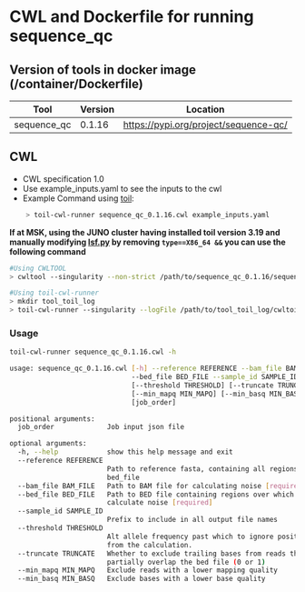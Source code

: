 # CWL and Dockerfile for running sequence_qc

## Version of tools in docker image (/container/Dockerfile)

| Tool | Version | Location |
|--- |--- |--- |
| sequence_qc   | 0.1.16   |  <https://pypi.org/project/sequence-qc/> |

## CWL

- CWL specification 1.0
- Use example_inputs.yaml to see the inputs to the cwl
- Example Command using [toil](https://toil.readthedocs.io):

```bash
    > toil-cwl-runner sequence_qc_0.1.16.cwl example_inputs.yaml
```

**If at MSK, using the JUNO cluster having installed toil version 3.19 and manually modifying [lsf.py](https://github.com/DataBiosphere/toil/blob/releases/3.19.0/src/toil/batchSystems/lsf.py#L170) by removing `type==X86_64 &&` you can use the following command**

```bash
#Using CWLTOOL
> cwltool --singularity --non-strict /path/to/sequence_qc_0.1.16/sequence_qc_0.1.16.cwl /path/to/inputs.yaml

#Using toil-cwl-runner
> mkdir tool_toil_log
> toil-cwl-runner --singularity --logFile /path/to/tool_toil_log/cwltoil.log  --jobStore /path/to/tool_jobStore --batchSystem lsf --workDir /path/to/tool_toil_log --outdir . --writeLogs /path/to/tool_toil_log --logLevel DEBUG --stats --retryCount 2 --disableCaching --maxLogFileSize 20000000000 /path/to/sequence_qc_0.1.16/sequence_qc_0.1.16.cwl /path/to/inputs.yaml > tool_toil.stdout 2> tool_toil.stderr &
```

### Usage

```bash
toil-cwl-runner sequence_qc_0.1.16.cwl -h

usage: sequence_qc_0.1.16.cwl [-h] --reference REFERENCE --bam_file BAM_FILE
                              --bed_file BED_FILE --sample_id SAMPLE_ID
                              [--threshold THRESHOLD] [--truncate TRUNCATE]
                              [--min_mapq MIN_MAPQ] [--min_basq MIN_BASQ]
                              [job_order]

positional arguments:
  job_order             Job input json file

optional arguments:
  -h, --help            show this help message and exit
  --reference REFERENCE
                        Path to reference fasta, containing all regions in
                        bed_file
  --bam_file BAM_FILE   Path to BAM file for calculating noise [required]
  --bed_file BED_FILE   Path to BED file containing regions over which to
                        calculate noise [required]
  --sample_id SAMPLE_ID
                        Prefix to include in all output file names
  --threshold THRESHOLD
                        Alt allele frequency past which to ignore positions
                        from the calculation.
  --truncate TRUNCATE   Whether to exclude trailing bases from reads that only
                        partially overlap the bed file (0 or 1)
  --min_mapq MIN_MAPQ   Exclude reads with a lower mapping quality
  --min_basq MIN_BASQ   Exclude bases with a lower base quality
```
